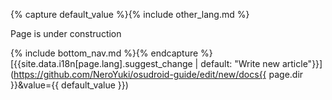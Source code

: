 {% capture default_value %}\{\% include other_lang.md \%\}
    
Page is under construction

\{\% include bottom_nav.md \%\}{% endcapture %}
[{{site.data.i18n[page.lang].suggest_change | default: "Write new article"}}](https://github.com/NeroYuki/osudroid-guide/edit/new/docs{{ page.dir }}&value={{ default_value }})
